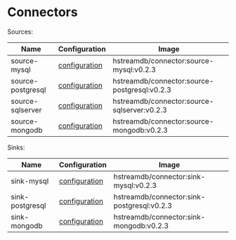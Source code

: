 # Connectors

Sources:

| Name              | Configuration                                                                                                   | Image                                        |
| ----------------- | --------------------------------------------------------------------------------------------------------------- | -------------------------------------------- |
| source-mysql      | [configuration](https://github.com/hstreamdb/hstream-connectors/blob/main/docs/specs/source_mysql_spec.md)      | hstreamdb/connector:source-mysql:v0.2.3      |
| source-postgresql | [configuration](https://github.com/hstreamdb/hstream-connectors/blob/main/docs/specs/source_postgresql_spec.md) | hstreamdb/connector:source-postgresql:v0.2.3 |
| source-sqlserver  | [configuration](https://github.com/hstreamdb/hstream-connectors/blob/main/docs/specs/source_sqlserver_spec.md)  | hstreamdb/connector:source-sqlserver:v0.2.3  |
| source-mongodb    | [configuration](https://github.com/hstreamdb/hstream-connectors/blob/main/docs/specs/source_mongodb_spec.md)    | hstreamdb/connector:source-mongodb:v0.2.3    |

Sinks:

| Name            | Configuration                                                                                                 | Image                                      |
| --------------- | ------------------------------------------------------------------------------------------------------------- | ------------------------------------------ |
| sink-mysql      | [configuration](https://github.com/hstreamdb/hstream-connectors/blob/main/docs/specs/sink_mysql_spec.md)      | hstreamdb/connector:sink-mysql:v0.2.3      |
| sink-postgresql | [configuration](https://github.com/hstreamdb/hstream-connectors/blob/main/docs/specs/sink_postgresql_spec.md) | hstreamdb/connector:sink-postgresql:v0.2.3 |
| sink-mongodb    | [configuration](https://github.com/hstreamdb/hstream-connectors/blob/main/docs/specs/sink_mongodb_spec.md)    | hstreamdb/connector:sink-mongodb:v0.2.3    |
